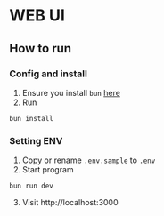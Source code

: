 # WEB UI

## How to run

### Config and install

1. Ensure you install `bun` [here](https://bun.sh/)
2. Run

```shell
bun install
```

### Setting ENV

1. Copy or rename `.env.sample` to `.env`
2. Start program

```shell
bun run dev
```

3. Visit http://localhost:3000
